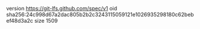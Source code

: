 version https://git-lfs.github.com/spec/v1
oid sha256:24c998d67a2dac805b2b2c3243115059121e1026935298180c62bebef48d3a2c
size 1509
